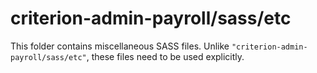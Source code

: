 # criterion-admin-payroll/sass/etc

This folder contains miscellaneous SASS files. Unlike `"criterion-admin-payroll/sass/etc"`, these files
need to be used explicitly.
